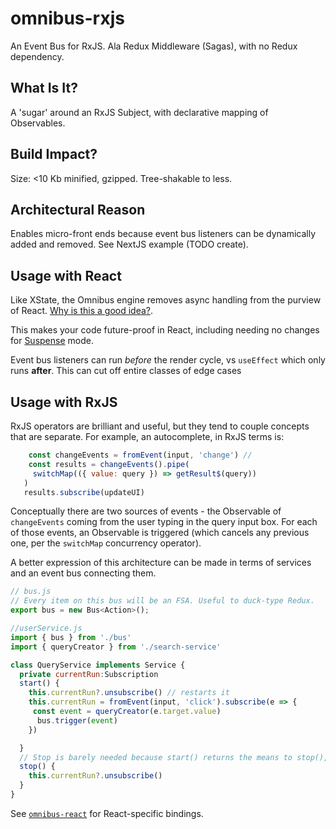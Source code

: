# omnibus-rxjs

An Event Bus for RxJS. Ala Redux Middleware (Sagas), with no Redux dependency. 

## What Is It?
A 'sugar' around an RxJS Subject, with declarative mapping of Observables.

## Build Impact?
Size: <10 Kb minified, gzipped. Tree-shakable to less.

## Architectural Reason
Enables micro-front ends because event bus listeners can be dynamically added and removed. See NextJS example (TODO create).

## Usage with React
Like XState, the Omnibus engine removes async handling from the purview of React. [Why is this a good idea?](http://TODO.org). 

This makes your code future-proof in React, including needing no changes for [Suspense](https://reactjs.org) mode. 

Event bus listeners can run _before_ the render cycle, vs `useEffect` which only runs **after**. This can cut off entire classes of edge cases

## Usage with RxJS

RxJS operators are brilliant and useful, but they tend to couple concepts that are separate. For example, an autocomplete, in RxJS terms is:

```js
    const changeEvents = fromEvent(input, 'change') // 
    const results = changeEvents().pipe(
     switchMap(({ value: query }) => getResult$(query))
   )
   results.subscribe(updateUI)
```


Conceptually there are two sources of events - the Observable of `changeEvents` coming from the user typing in the query input box. For each of those events, an Observable is triggered (which cancels any previous one, per the `switchMap` concurrency operator).

A better expression of this architecture can be made in terms of services and an event bus connecting them.

```js
// bus.js
// Every item on this bus will be an FSA. Useful to duck-type Redux.
export bus = new Bus<Action>();

//userService.js
import { bus } from './bus'
import { queryCreator } from './search-service'

class QueryService implements Service {
  private currentRun:Subscription
  start() {
    this.currentRun?.unsubscribe() // restarts it
    this.currentRun = fromEvent(input, 'click').subscribe(e => {
     const event = queryCreator(e.target.value)
      bus.trigger(event)
    })

  }
  // Stop is barely needed because start() returns the means to stop(), as RxJS Subscriptions do.
  stop() {
    this.currentRun?.unsubscribe()
  }
}

```

 See [`omnibus-react`](https://github.com/deanrad/omnibus-react) for React-specific bindings.